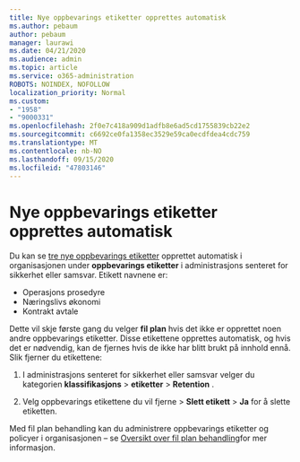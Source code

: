 ```yaml
---
title: Nye oppbevarings etiketter opprettes automatisk
ms.author: pebaum
author: pebaum
manager: laurawi
ms.date: 04/21/2020
ms.audience: admin
ms.topic: article
ms.service: o365-administration
ROBOTS: NOINDEX, NOFOLLOW
localization_priority: Normal
ms.custom:
- "1958"
- "9000331"
ms.openlocfilehash: 2f0e7c418a909d1adfb8e6ad5cd1755839cb22e2
ms.sourcegitcommit: c6692ce0fa1358ec3529e59ca0ecdfdea4cdc759
ms.translationtype: MT
ms.contentlocale: nb-NO
ms.lasthandoff: 09/15/2020
ms.locfileid: "47803146"
---
```

# <a name="new-retention-labels-created-automatically"></a>Nye oppbevarings etiketter opprettes automatisk

Du kan se [tre nye oppbevarings etiketter](https://docs.microsoft.com/microsoft-365/compliance/file-plan-manager) opprettet automatisk i organisasjonen under **oppbevarings etiketter** i administrasjons senteret for sikkerhet eller samsvar. Etikett navnene er:

- Operasjons prosedyre
- Næringslivs økonomi
- Kontrakt avtale

Dette vil skje første gang du velger **fil plan** hvis det ikke er opprettet noen andre oppbevarings etiketter. Disse etikettene opprettes automatisk, og hvis det er nødvendig, kan de fjernes hvis de ikke har blitt brukt på innhold ennå. Slik fjerner du etikettene:

1. I administrasjons senteret for sikkerhet eller samsvar velger du kategorien **klassifikasjons**  >  **etiketter**  >  **Retention** .

1. Velg oppbevarings etikettene du vil fjerne > **Slett etikett**  >  **Ja** for å slette etiketten.

Med fil plan behandling kan du administrere oppbevarings etiketter og policyer i organisasjonen – se [Oversikt over fil plan behandling](https://docs.microsoft.com/microsoft-365/compliance/file-plan-manager)for mer informasjon.